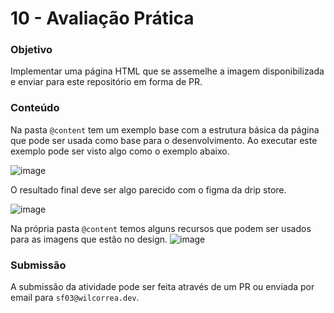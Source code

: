 # 10 - Avaliação Prática

### Objetivo

Implementar uma página HTML que se assemelhe a imagem disponibilizada e enviar para este repositório em forma de PR.

### Conteúdo

Na pasta `@content` tem um exemplo base com a estrutura básica da página que pode ser usada como base para o
desenvolvimento. Ao executar este exemplo pode ser visto algo como o exemplo abaixo.

![image](https://github.com/digitalcollege-classes/SUL-FS03/assets/803733/5124ff30-2439-4b59-b458-a3b97b5f457b)

O resultado final deve ser algo parecido com o figma da drip store.

![image](https://github.com/digitalcollege-classes/SUL-FS03/assets/803733/c489b285-c4f0-4487-abfd-91439c8a6106)

Na própria pasta `@content` temos alguns recursos que podem ser usados para as imagens que estão no design.
![image](https://github.com/digitalcollege-classes/SUL-FS03/assets/803733/4ed0ae96-b98e-4e56-be79-00f832a34def)

### Submissão

A submissão da atividade pode ser feita através de um PR ou enviada por email para `sf03@wilcorrea.dev`.
